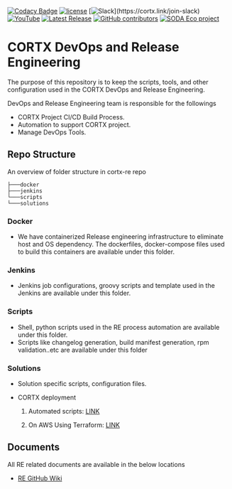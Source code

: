 [![Codacy Badge](https://app.codacy.com/project/badge/Grade/edb2670e6aa24aeb899c496c15b596c9)](https://www.codacy.com/gh/Seagate/cortx-re/dashboard?utm_source=github.com&amp;utm_medium=referral&amp;utm_content=Seagate/cortx-re&amp;utm_campaign=Badge_Grade)
[![license](https://img.shields.io/badge/License-Apache%202.0-blue.svg)](https://github.com/Seagate/cortx/blob/main/LICENSE)
[![Slack](https://img.shields.io/badge/chat-on%20Slack-blue")](https://cortx.link/join-slack)
[![YouTube](https://img.shields.io/badge/Video-YouTube-red)](https://cortx.link/videos)
[![Latest Release](https://img.shields.io/github/v/release/Seagate/cortx?label=Latest%20Release)](https://github.com/seagate/cortx-re/releases/latest)
[![GitHub contributors](https://img.shields.io/github/contributors/Seagate/cortx-re)](https://github.com/Seagate/cortx-re/graphs/contributors/)
[![SODA Eco project](https://img.shields.io/badge/SODA-ECO%20Project-9cf)](./doc/Soda-welcome-page.md)

# CORTX DevOps and Release Engineering
The purpose of this repository is to keep the scripts, tools, and other configuration used in the CORTX DevOps and Release Engineering. 

DevOps and Release Engineering team is responsible for the followings

-   CORTX Project CI/CD Build Process.
-   Automation to support CORTX project.
-   Manage DevOps Tools.

## Repo Structure

An overview of folder structure in cortx-re repo
```console
├───docker
├───jenkins
└───scripts
└───solutions

```
### Docker
-   We have containerized Release engineering infrastructure to eliminate host and OS dependency. The dockerfiles, docker-compose files used to build this containers are available under this folder.

### Jenkins
-   Jenkins job configurations, groovy scripts and template used in the Jenkins are available under this folder.

### Scripts
-   Shell, python scripts used in the RE process automation are available under this folder.
-   Scripts like changelog generation, build manifest generation, rpm validation..etc  are available under this folder

### Solutions
-   Solution specific scripts, configuration files. 
-   CORTX deployment

    1. Automated scripts: [LINK](https://github.com/Seagate/cortx-re/blob/main/solutions/community-deploy/CORTX-Deployment.md)

    2. On AWS Using Terraform: [LINK](https://github.com/Seagate/cortx-re/blob/main/solutions/community-deploy/cloud/AWS/README.md)

## Documents 

All RE related documents are available in the below locations
-   [RE GitHub Wiki](https://github.com/Seagate/cortx-re/wiki)
